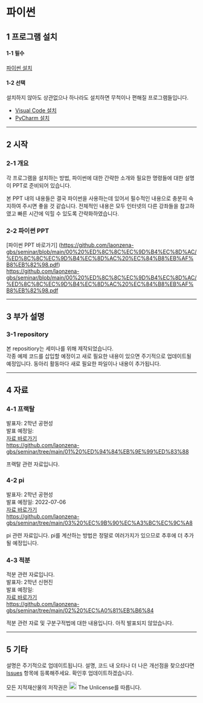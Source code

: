 # 파이썬

## 1 프로그램 설치
#### 1-1 필수
[파이썬 설치](https://www.python.org/)

#### 1-2 선택
설치하지 않아도 상관없으나 하나라도 설치하면 무척이나 편해질 프로그램들입니다.

* [Visual Code 설치](https://code.visualstudio.com/download) 
* [PyCharm 설치](https://www.jetbrains.com/ko-kr/pycharm/download/#section=windows)

---

## 2 시작
### 2-1 개요
각 프로그램을 설치하는 방법, 파이썬에 대한 간략한 소개와 필요한 명령들에 대한 설명이 PPT로 준비되어 있습니다.

본 PPT 내의 내용들은 결국 파이썬을 사용하는데 있어서 필수적인 내용으로 충분히 숙지하여 주시면 좋을 것 같습니다.
전체적인 내용은 모두 인터넷의 다른 강좌들을 참고하였고 빠른 시간에 익힐 수 있도록 간략화하였습니다.


### 2-2 파이썬 PPT
[파이썬 PPT 바로가기] (https://github.com/laonzena-gbs/seminar/blob/main/00%20%ED%8C%8C%EC%9D%B4%EC%8D%AC/%ED%8C%8C%EC%9D%B4%EC%8D%AC%20%EC%84%B8%EB%AF%B8%EB%82%98.pdf)  
    https://github.com/laonzena-gbs/seminar/blob/main/00%20%ED%8C%8C%EC%9D%B4%EC%8D%AC/%ED%8C%8C%EC%9D%B4%EC%8D%AC%20%EC%84%B8%EB%AF%B8%EB%82%98.pdf


---

## 3 부가 설명
### 3-1 repository
본 repositiory는 세미나를 위해 제작되었습니다.  
각종 예제 코드를 삽입할 예정이고 새로 필요한 내용이 있으면 주기적으로 업데이트될 예정입니다. 동아리 활동마다 새로 필요한 파일이나 내용이 추가됩니다.

---

## 4 자료
### 4-1 프랙탈
발표자: 2학년 공현성  
발표 예정일:   
[자료 바로가기](https://github.com/laonzena-gbs/seminar/tree/main/01%20%ED%94%84%EB%9E%99%ED%83%88)  
    https://github.com/laonzena-gbs/seminar/tree/main/01%20%ED%94%84%EB%9E%99%ED%83%88  

프랙탈 관련 자료입니다.  

### 4-2 pi
발표자: 2학년 공현성  
발표 예정일: 2022-07-06  
[자료 바로가기](https://github.com/laonzena-gbs/seminar/tree/main/03%20%EC%9B%90%EC%A3%BC%EC%9C%A8)  
    https://github.com/laonzena-gbs/seminar/tree/main/03%20%EC%9B%90%EC%A3%BC%EC%9C%A8
  
pi 관련 자료입니다.
pi를 계산하는 방법은 정말로 여러가지가 있으므로 추후에 더 추가될 예정입니다.  

### 4-3 적분
적분 관련 자료입니다.  
발표자: 2학년 신현진  
발표 예정일:   
[자료 바로가기](https://github.com/laonzena-gbs/seminar/tree/main/02%20%EC%A0%81%EB%B6%84)  
    https://github.com/laonzena-gbs/seminar/tree/main/02%20%EC%A0%81%EB%B6%84  
  
적분 관련 자료 및 구분구적법에 대한 내용입니다.
아직 발표되지 않았습니다.

---

## 5 기타
설명은 주기적으로 업데이트됩니다.
설명, 코드 내 오타나 더 나은 개선점을 찾으셨다면 [Issues](https://github.com/laonzena-gbs/seminar/issues) 항목에 등록해주세요. 확인후 업데이트하겠습니다.

모든 지적재산물의 저작권은 <img src="https://upload.wikimedia.org/wikipedia/commons/thumb/e/eb/PD-icon-black.svg/196px-PD-icon-black.svg.png" alt="c" width="20" height="20"/> The Unlicense를 따릅니다.

---
